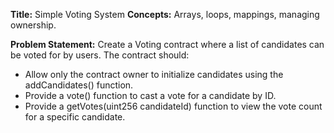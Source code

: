 **Title:** Simple Voting System
**Concepts:** Arrays, loops, mappings, managing ownership.

**Problem Statement:**
Create a Voting contract where a list of candidates can be voted for by users. The contract should:

- Allow only the contract owner to initialize candidates using the addCandidates() function.
- Provide a vote() function to cast a vote for a candidate by ID.
- Provide a getVotes(uint256 candidateId) function to view the vote count for a specific candidate.